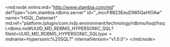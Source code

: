 <?xml version="1.0" encoding="UTF-8"?>
<md:node xmlns:md="http://www.stambia.com/md" defType="com.stambia.rdbms.server" id="_mccF8B23EeuD985QaHlOAw" name="HSQL_Datamart" md:ref="platform:/plugin/com.indy.environment/technology/rdbms/hsql/hsql.rdbms.md#UUID_MD_RDBMS_HYPERSONIC_SQL?fileId=UUID_MD_RDBMS_HYPERSONIC_SQL$type=md$name=Hypersonic%20SQL?" internalVersion="v1.0.0">
  <attribute defType="com.stambia.rdbms.server.module" id="_mccF8R23EeuD985QaHlOAw" value="HSQL"/>
  <attribute defType="com.stambia.rdbms.server.user" id="_mccF8h23EeuD985QaHlOAw" value="sa"/>
  <attribute defType="com.stambia.rdbms.server.driver" id="_mccF8x23EeuD985QaHlOAw" value="org.hsqldb.jdbcDriver"/>
  <attribute defType="com.stambia.rdbms.server.designerAutoCommit" id="_mccF9B23EeuD985QaHlOAw" value="true"/>
  <attribute defType="com.stambia.rdbms.server.url" id="_mccF9R23EeuD985QaHlOAw" value="jdbc:hsqldb:hsql://localhost:62211"/>
  <attribute defType="com.stambia.rdbms.server.password" id="_mccF9h23EeuD985QaHlOAw"/>
  <node defType="com.stambia.rdbms.schema" id="_mccF9x23EeuD985QaHlOAw" name="HOTEL_DATAMART">
    <attribute defType="com.stambia.rdbms.schema.name" id="_mccF-B23EeuD985QaHlOAw" value="HOTEL_DATAMART"/>
    <attribute defType="com.stambia.rdbms.schema.rejectMask" id="_mccF-R23EeuD985QaHlOAw" value="R_[targetName]"/>
    <attribute defType="com.stambia.rdbms.schema.loadMask" id="_mccF-h23EeuD985QaHlOAw" value="L[number]_[targetName]"/>
    <attribute defType="com.stambia.rdbms.schema.integrationMask" id="_mccF-x23EeuD985QaHlOAw" value="I_[targetName]"/>
    <attribute defType="com.stambia.rdbms.schema.work" id="_mccF_B23EeuD985QaHlOAw" ref="#_mccvAx23EeuD985QaHlOAw?fileId=_mccF8B23EeuD985QaHlOAw$type=md$name=WORK_DM?"/>
    <attribute defType="com.stambia.rdbms.schema.control" id="_mccF_R23EeuD985QaHlOAw" ref="#_mccvCB23EeuD985QaHlOAw?fileId=_mccF8B23EeuD985QaHlOAw$type=md$name=REJECT_DM?"/>
    <node defType="com.stambia.rdbms.datastore" id="_mccF_h23EeuD985QaHlOAw" name="DIM_TIME">
      <attribute defType="com.stambia.rdbms.datastore.name" id="_mccF_x23EeuD985QaHlOAw" value="DIM_TIME"/>
      <attribute defType="com.stambia.rdbms.datastore.type" id="_mcctAB23EeuD985QaHlOAw" value="TABLE"/>
      <node defType="com.stambia.rdbms.column" id="_mcctAR23EeuD985QaHlOAw" name="TIME_KEY_DAY" position="1">
        <attribute defType="com.stambia.rdbms.column.name" id="_mcctAh23EeuD985QaHlOAw" value="TIME_KEY_DAY"/>
        <attribute defType="com.stambia.rdbms.column.nullable" id="_mcctAx23EeuD985QaHlOAw" value="0"/>
        <attribute defType="com.stambia.rdbms.column.autoGenerated" id="_mcctBB23EeuD985QaHlOAw" value="false"/>
        <attribute defType="com.stambia.rdbms.column.autoIncrement" id="_mcctBR23EeuD985QaHlOAw" value="false"/>
        <attribute defType="com.stambia.rdbms.column.type" id="_mcctBh23EeuD985QaHlOAw" value="VARCHAR"/>
        <attribute defType="com.stambia.rdbms.column.size" id="_mcctBx23EeuD985QaHlOAw" value="10"/>
      </node>
      <node defType="com.stambia.rdbms.column" id="_mcctCB23EeuD985QaHlOAw" name="TIME_DATE" position="2">
        <attribute defType="com.stambia.rdbms.column.name" id="_mcctCR23EeuD985QaHlOAw" value="TIME_DATE"/>
        <attribute defType="com.stambia.rdbms.column.nullable" id="_mcctCh23EeuD985QaHlOAw" value="1"/>
        <attribute defType="com.stambia.rdbms.column.autoGenerated" id="_mcctCx23EeuD985QaHlOAw" value="false"/>
        <attribute defType="com.stambia.rdbms.column.autoIncrement" id="_mcctDB23EeuD985QaHlOAw" value="false"/>
        <attribute defType="com.stambia.rdbms.column.type" id="_mcctDR23EeuD985QaHlOAw" value="TIMESTAMP"/>
        <attribute defType="com.stambia.rdbms.column.size" id="_mcctDh23EeuD985QaHlOAw" value="26"/>
      </node>
      <node defType="com.stambia.rdbms.column" id="_mcctDx23EeuD985QaHlOAw" name="TIME_MONTH_DAY" position="3">
        <attribute defType="com.stambia.rdbms.column.name" id="_mcctEB23EeuD985QaHlOAw" value="TIME_MONTH_DAY"/>
        <attribute defType="com.stambia.rdbms.column.nullable" id="_mcctER23EeuD985QaHlOAw" value="1"/>
        <attribute defType="com.stambia.rdbms.column.digits" id="_mcctEh23EeuD985QaHlOAw" value="0"/>
        <attribute defType="com.stambia.rdbms.column.autoGenerated" id="_mcctEx23EeuD985QaHlOAw" value="false"/>
        <attribute defType="com.stambia.rdbms.column.autoIncrement" id="_mcctFB23EeuD985QaHlOAw" value="false"/>
        <attribute defType="com.stambia.rdbms.column.type" id="_mcctFR23EeuD985QaHlOAw" value="NUMERIC"/>
        <attribute defType="com.stambia.rdbms.column.size" id="_mcctFh23EeuD985QaHlOAw" value="2"/>
      </node>
      <node defType="com.stambia.rdbms.column" id="_mcctFx23EeuD985QaHlOAw" name="TIME_WEEK_DAY" position="4">
        <attribute defType="com.stambia.rdbms.column.name" id="_mcctGB23EeuD985QaHlOAw" value="TIME_WEEK_DAY"/>
        <attribute defType="com.stambia.rdbms.column.nullable" id="_mcctGR23EeuD985QaHlOAw" value="1"/>
        <attribute defType="com.stambia.rdbms.column.digits" id="_mcctGh23EeuD985QaHlOAw" value="0"/>
        <attribute defType="com.stambia.rdbms.column.autoGenerated" id="_mcctGx23EeuD985QaHlOAw" value="false"/>
        <attribute defType="com.stambia.rdbms.column.autoIncrement" id="_mcctHB23EeuD985QaHlOAw" value="false"/>
        <attribute defType="com.stambia.rdbms.column.type" id="_mcctHR23EeuD985QaHlOAw" value="NUMERIC"/>
        <attribute defType="com.stambia.rdbms.column.size" id="_mcctHh23EeuD985QaHlOAw" value="1"/>
      </node>
      <node defType="com.stambia.rdbms.column" id="_mcctHx23EeuD985QaHlOAw" name="TIME_DAY_NAME" position="5">
        <attribute defType="com.stambia.rdbms.column.name" id="_mcctIB23EeuD985QaHlOAw" value="TIME_DAY_NAME"/>
        <attribute defType="com.stambia.rdbms.column.nullable" id="_mcctIR23EeuD985QaHlOAw" value="1"/>
        <attribute defType="com.stambia.rdbms.column.autoGenerated" id="_mcctIh23EeuD985QaHlOAw" value="false"/>
        <attribute defType="com.stambia.rdbms.column.autoIncrement" id="_mcctIx23EeuD985QaHlOAw" value="false"/>
        <attribute defType="com.stambia.rdbms.column.type" id="_mcctJB23EeuD985QaHlOAw" value="VARCHAR"/>
        <attribute defType="com.stambia.rdbms.column.size" id="_mcctJR23EeuD985QaHlOAw" value="15"/>
      </node>
      <node defType="com.stambia.rdbms.column" id="_mcctJh23EeuD985QaHlOAw" name="TIME_MONTH" position="6">
        <attribute defType="com.stambia.rdbms.column.name" id="_mcctJx23EeuD985QaHlOAw" value="TIME_MONTH"/>
        <attribute defType="com.stambia.rdbms.column.nullable" id="_mcctKB23EeuD985QaHlOAw" value="1"/>
        <attribute defType="com.stambia.rdbms.column.digits" id="_mcctKR23EeuD985QaHlOAw" value="0"/>
        <attribute defType="com.stambia.rdbms.column.autoGenerated" id="_mcctKh23EeuD985QaHlOAw" value="false"/>
        <attribute defType="com.stambia.rdbms.column.autoIncrement" id="_mcctKx23EeuD985QaHlOAw" value="false"/>
        <attribute defType="com.stambia.rdbms.column.type" id="_mcctLB23EeuD985QaHlOAw" value="NUMERIC"/>
        <attribute defType="com.stambia.rdbms.column.size" id="_mcctLR23EeuD985QaHlOAw" value="2"/>
      </node>
      <node defType="com.stambia.rdbms.column" id="_mcctLh23EeuD985QaHlOAw" name="TIME_MONTH_NAME" position="7">
        <attribute defType="com.stambia.rdbms.column.name" id="_mcctLx23EeuD985QaHlOAw" value="TIME_MONTH_NAME"/>
        <attribute defType="com.stambia.rdbms.column.nullable" id="_mcctMB23EeuD985QaHlOAw" value="1"/>
        <attribute defType="com.stambia.rdbms.column.autoGenerated" id="_mcctMR23EeuD985QaHlOAw" value="false"/>
        <attribute defType="com.stambia.rdbms.column.autoIncrement" id="_mcctMh23EeuD985QaHlOAw" value="false"/>
        <attribute defType="com.stambia.rdbms.column.type" id="_mcctMx23EeuD985QaHlOAw" value="VARCHAR"/>
        <attribute defType="com.stambia.rdbms.column.size" id="_mcctNB23EeuD985QaHlOAw" value="15"/>
      </node>
      <node defType="com.stambia.rdbms.column" id="_mcctNR23EeuD985QaHlOAw" name="TIME_QUARTER" position="8">
        <attribute defType="com.stambia.rdbms.column.name" id="_mcctNh23EeuD985QaHlOAw" value="TIME_QUARTER"/>
        <attribute defType="com.stambia.rdbms.column.nullable" id="_mcctNx23EeuD985QaHlOAw" value="1"/>
        <attribute defType="com.stambia.rdbms.column.digits" id="_mcctOB23EeuD985QaHlOAw" value="0"/>
        <attribute defType="com.stambia.rdbms.column.autoGenerated" id="_mcctOR23EeuD985QaHlOAw" value="false"/>
        <attribute defType="com.stambia.rdbms.column.autoIncrement" id="_mcctOh23EeuD985QaHlOAw" value="false"/>
        <attribute defType="com.stambia.rdbms.column.type" id="_mcctOx23EeuD985QaHlOAw" value="NUMERIC"/>
        <attribute defType="com.stambia.rdbms.column.size" id="_mcctPB23EeuD985QaHlOAw" value="1"/>
      </node>
      <node defType="com.stambia.rdbms.column" id="_mcctPR23EeuD985QaHlOAw" name="TIME_YEAR" position="9">
        <attribute defType="com.stambia.rdbms.column.name" id="_mcctPh23EeuD985QaHlOAw" value="TIME_YEAR"/>
        <attribute defType="com.stambia.rdbms.column.nullable" id="_mcctPx23EeuD985QaHlOAw" value="1"/>
        <attribute defType="com.stambia.rdbms.column.digits" id="_mcctQB23EeuD985QaHlOAw" value="0"/>
        <attribute defType="com.stambia.rdbms.column.autoGenerated" id="_mcctQR23EeuD985QaHlOAw" value="false"/>
        <attribute defType="com.stambia.rdbms.column.autoIncrement" id="_mcctQh23EeuD985QaHlOAw" value="false"/>
        <attribute defType="com.stambia.rdbms.column.type" id="_mcctQx23EeuD985QaHlOAw" value="NUMERIC"/>
        <attribute defType="com.stambia.rdbms.column.size" id="_mcctRB23EeuD985QaHlOAw" value="4"/>
      </node>
      <node defType="com.stambia.rdbms.pk" id="_mcctRR23EeuD985QaHlOAw" name="PK_DIM_TIME">
        <node defType="com.stambia.rdbms.colref" id="_mcctRh23EeuD985QaHlOAw" position="1">
          <attribute defType="com.stambia.rdbms.colref.ref" id="_mcctRx23EeuD985QaHlOAw" ref="#_mcctAR23EeuD985QaHlOAw?fileId=_mccF8B23EeuD985QaHlOAw$type=md$name=TIME_KEY_DAY?"/>
        </node>
      </node>
    </node>
    <node defType="com.stambia.rdbms.datastore" id="_mcctSB23EeuD985QaHlOAw" name="DIM_PAYMENT_TYPE">
      <attribute defType="com.stambia.rdbms.datastore.name" id="_mcctSR23EeuD985QaHlOAw" value="DIM_PAYMENT_TYPE"/>
      <attribute defType="com.stambia.rdbms.datastore.type" id="_mcctSh23EeuD985QaHlOAw" value="TABLE"/>
      <node defType="com.stambia.rdbms.column" id="_mcctSx23EeuD985QaHlOAw" name="PMT_CODE" position="1">
        <attribute defType="com.stambia.rdbms.column.name" id="_mcctTB23EeuD985QaHlOAw" value="PMT_CODE"/>
        <attribute defType="com.stambia.rdbms.column.nullable" id="_mcctTR23EeuD985QaHlOAw" value="0"/>
        <attribute defType="com.stambia.rdbms.column.autoGenerated" id="_mcctTh23EeuD985QaHlOAw" value="false"/>
        <attribute defType="com.stambia.rdbms.column.autoIncrement" id="_mcctTx23EeuD985QaHlOAw" value="false"/>
        <attribute defType="com.stambia.rdbms.column.type" id="_mcctUB23EeuD985QaHlOAw" value="VARCHAR"/>
        <attribute defType="com.stambia.rdbms.column.size" id="_mcctUR23EeuD985QaHlOAw" value="4"/>
      </node>
      <node defType="com.stambia.rdbms.column" id="_mcctUh23EeuD985QaHlOAw" name="PMT_NAME" position="2">
        <attribute defType="com.stambia.rdbms.column.name" id="_mcctUx23EeuD985QaHlOAw" value="PMT_NAME"/>
        <attribute defType="com.stambia.rdbms.column.nullable" id="_mcctVB23EeuD985QaHlOAw" value="1"/>
        <attribute defType="com.stambia.rdbms.column.autoGenerated" id="_mcctVR23EeuD985QaHlOAw" value="false"/>
        <attribute defType="com.stambia.rdbms.column.autoIncrement" id="_mcctVh23EeuD985QaHlOAw" value="false"/>
        <attribute defType="com.stambia.rdbms.column.type" id="_mcctVx23EeuD985QaHlOAw" value="VARCHAR"/>
        <attribute defType="com.stambia.rdbms.column.size" id="_mcctWB23EeuD985QaHlOAw" value="35"/>
      </node>
      <node defType="com.stambia.rdbms.column" id="_mcctWR23EeuD985QaHlOAw" name="PMT_DESCRIPTION" position="3">
        <attribute defType="com.stambia.rdbms.column.name" id="_mcctWh23EeuD985QaHlOAw" value="PMT_DESCRIPTION"/>
        <attribute defType="com.stambia.rdbms.column.nullable" id="_mcctWx23EeuD985QaHlOAw" value="1"/>
        <attribute defType="com.stambia.rdbms.column.autoGenerated" id="_mcctXB23EeuD985QaHlOAw" value="false"/>
        <attribute defType="com.stambia.rdbms.column.autoIncrement" id="_mcctXR23EeuD985QaHlOAw" value="false"/>
        <attribute defType="com.stambia.rdbms.column.type" id="_mcctXh23EeuD985QaHlOAw" value="VARCHAR"/>
        <attribute defType="com.stambia.rdbms.column.size" id="_mcctXx23EeuD985QaHlOAw" value="35"/>
      </node>
      <node defType="com.stambia.rdbms.pk" id="_mcctYB23EeuD985QaHlOAw" name="PK_DIM_PAYMENT_TYPE">
        <node defType="com.stambia.rdbms.colref" id="_mcctYR23EeuD985QaHlOAw" position="1">
          <attribute defType="com.stambia.rdbms.colref.ref" id="_mcctYh23EeuD985QaHlOAw" ref="#_mcctSx23EeuD985QaHlOAw?fileId=_mccF8B23EeuD985QaHlOAw$type=md$name=PMT_CODE?"/>
        </node>
      </node>
    </node>
    <node defType="com.stambia.rdbms.datastore" id="_mcctYx23EeuD985QaHlOAw" name="FACT_BILLING">
      <attribute defType="com.stambia.rdbms.datastore.name" id="_mcctZB23EeuD985QaHlOAw" value="FACT_BILLING"/>
      <attribute defType="com.stambia.rdbms.datastore.type" id="_mcctZR23EeuD985QaHlOAw" value="TABLE"/>
      <node defType="com.stambia.rdbms.column" id="_mcctZh23EeuD985QaHlOAw" name="BIL_KEY_ID" position="1">
        <attribute defType="com.stambia.rdbms.column.name" id="_mcctZx23EeuD985QaHlOAw" value="BIL_KEY_ID"/>
        <attribute defType="com.stambia.rdbms.column.nullable" id="_mcctaB23EeuD985QaHlOAw" value="0"/>
        <attribute defType="com.stambia.rdbms.column.digits" id="_mcctaR23EeuD985QaHlOAw" value="0"/>
        <attribute defType="com.stambia.rdbms.column.autoGenerated" id="_mcctah23EeuD985QaHlOAw" value="false"/>
        <attribute defType="com.stambia.rdbms.column.autoIncrement" id="_mcctax23EeuD985QaHlOAw" value="true"/>
        <attribute defType="com.stambia.rdbms.column.type" id="_mcctbB23EeuD985QaHlOAw" value="INTEGER"/>
        <attribute defType="com.stambia.rdbms.column.size" id="_mcctbR23EeuD985QaHlOAw" value="32"/>
      </node>
      <node defType="com.stambia.rdbms.column" id="_mcctbh23EeuD985QaHlOAw" name="BIL_ID" position="2">
        <attribute defType="com.stambia.rdbms.column.name" id="_mcctbx23EeuD985QaHlOAw" value="BIL_ID"/>
        <attribute defType="com.stambia.rdbms.column.nullable" id="_mcctcB23EeuD985QaHlOAw" value="1"/>
        <attribute defType="com.stambia.rdbms.column.digits" id="_mcctcR23EeuD985QaHlOAw" value="0"/>
        <attribute defType="com.stambia.rdbms.column.autoGenerated" id="_mcctch23EeuD985QaHlOAw" value="false"/>
        <attribute defType="com.stambia.rdbms.column.autoIncrement" id="_mcctcx23EeuD985QaHlOAw" value="false"/>
        <attribute defType="com.stambia.rdbms.column.type" id="_mcctdB23EeuD985QaHlOAw" value="INTEGER"/>
        <attribute defType="com.stambia.rdbms.column.size" id="_mcctdR23EeuD985QaHlOAw" value="32"/>
      </node>
      <node defType="com.stambia.rdbms.column" id="_mcctdh23EeuD985QaHlOAw" name="CUS_ID" position="3">
        <attribute defType="com.stambia.rdbms.column.name" id="_mcctdx23EeuD985QaHlOAw" value="CUS_ID"/>
        <attribute defType="com.stambia.rdbms.column.nullable" id="_mccteB23EeuD985QaHlOAw" value="1"/>
        <attribute defType="com.stambia.rdbms.column.digits" id="_mccteR23EeuD985QaHlOAw" value="0"/>
        <attribute defType="com.stambia.rdbms.column.autoGenerated" id="_mccteh23EeuD985QaHlOAw" value="false"/>
        <attribute defType="com.stambia.rdbms.column.autoIncrement" id="_mcctex23EeuD985QaHlOAw" value="false"/>
        <attribute defType="com.stambia.rdbms.column.type" id="_mcctfB23EeuD985QaHlOAw" value="INTEGER"/>
        <attribute defType="com.stambia.rdbms.column.size" id="_mcctfR23EeuD985QaHlOAw" value="32"/>
      </node>
      <node defType="com.stambia.rdbms.column" id="_mcctfh23EeuD985QaHlOAw" name="TIME_KEY_DAY" position="4">
        <attribute defType="com.stambia.rdbms.column.name" id="_mcctfx23EeuD985QaHlOAw" value="TIME_KEY_DAY"/>
        <attribute defType="com.stambia.rdbms.column.nullable" id="_mcctgB23EeuD985QaHlOAw" value="1"/>
        <attribute defType="com.stambia.rdbms.column.autoGenerated" id="_mcctgR23EeuD985QaHlOAw" value="false"/>
        <attribute defType="com.stambia.rdbms.column.autoIncrement" id="_mcctgh23EeuD985QaHlOAw" value="false"/>
        <attribute defType="com.stambia.rdbms.column.type" id="_mcctgx23EeuD985QaHlOAw" value="VARCHAR"/>
        <attribute defType="com.stambia.rdbms.column.size" id="_mccthB23EeuD985QaHlOAw" value="10"/>
      </node>
      <node defType="com.stambia.rdbms.column" id="_mccthR23EeuD985QaHlOAw" name="DIS_RANGE" position="5">
        <attribute defType="com.stambia.rdbms.column.name" id="_mccthh23EeuD985QaHlOAw" value="DIS_RANGE"/>
        <attribute defType="com.stambia.rdbms.column.nullable" id="_mccthx23EeuD985QaHlOAw" value="1"/>
        <attribute defType="com.stambia.rdbms.column.autoGenerated" id="_mcctiB23EeuD985QaHlOAw" value="false"/>
        <attribute defType="com.stambia.rdbms.column.autoIncrement" id="_mcctiR23EeuD985QaHlOAw" value="false"/>
        <attribute defType="com.stambia.rdbms.column.type" id="_mcctih23EeuD985QaHlOAw" value="VARCHAR"/>
        <attribute defType="com.stambia.rdbms.column.size" id="_mcctix23EeuD985QaHlOAw" value="35"/>
      </node>
      <node defType="com.stambia.rdbms.column" id="_mcctjB23EeuD985QaHlOAw" name="PMT_CODE" position="6">
        <attribute defType="com.stambia.rdbms.column.name" id="_mcctjR23EeuD985QaHlOAw" value="PMT_CODE"/>
        <attribute defType="com.stambia.rdbms.column.nullable" id="_mcctjh23EeuD985QaHlOAw" value="1"/>
        <attribute defType="com.stambia.rdbms.column.autoGenerated" id="_mcctjx23EeuD985QaHlOAw" value="false"/>
        <attribute defType="com.stambia.rdbms.column.autoIncrement" id="_mcctkB23EeuD985QaHlOAw" value="false"/>
        <attribute defType="com.stambia.rdbms.column.type" id="_mcctkR23EeuD985QaHlOAw" value="VARCHAR"/>
        <attribute defType="com.stambia.rdbms.column.size" id="_mcctkh23EeuD985QaHlOAw" value="4"/>
      </node>
      <node defType="com.stambia.rdbms.column" id="_mcctkx23EeuD985QaHlOAw" name="BIL_AMOUNT" position="7">
        <attribute defType="com.stambia.rdbms.column.name" id="_mcctlB23EeuD985QaHlOAw" value="BIL_AMOUNT"/>
        <attribute defType="com.stambia.rdbms.column.nullable" id="_mcctlR23EeuD985QaHlOAw" value="1"/>
        <attribute defType="com.stambia.rdbms.column.digits" id="_mcctlh23EeuD985QaHlOAw" value="2"/>
        <attribute defType="com.stambia.rdbms.column.autoGenerated" id="_mcctlx23EeuD985QaHlOAw" value="false"/>
        <attribute defType="com.stambia.rdbms.column.autoIncrement" id="_mcctmB23EeuD985QaHlOAw" value="false"/>
        <attribute defType="com.stambia.rdbms.column.type" id="_mcctmR23EeuD985QaHlOAw" value="NUMERIC"/>
        <attribute defType="com.stambia.rdbms.column.size" id="_mcctmh23EeuD985QaHlOAw" value="10"/>
      </node>
      <node defType="com.stambia.rdbms.column" id="_mcctmx23EeuD985QaHlOAw" name="BIL_QTY" position="8">
        <attribute defType="com.stambia.rdbms.column.name" id="_mcctnB23EeuD985QaHlOAw" value="BIL_QTY"/>
        <attribute defType="com.stambia.rdbms.column.nullable" id="_mcctnR23EeuD985QaHlOAw" value="1"/>
        <attribute defType="com.stambia.rdbms.column.digits" id="_mcctnh23EeuD985QaHlOAw" value="2"/>
        <attribute defType="com.stambia.rdbms.column.autoGenerated" id="_mcctnx23EeuD985QaHlOAw" value="false"/>
        <attribute defType="com.stambia.rdbms.column.autoIncrement" id="_mcctoB23EeuD985QaHlOAw" value="false"/>
        <attribute defType="com.stambia.rdbms.column.type" id="_mcctoR23EeuD985QaHlOAw" value="NUMERIC"/>
        <attribute defType="com.stambia.rdbms.column.size" id="_mcctoh23EeuD985QaHlOAw" value="10"/>
      </node>
      <node defType="com.stambia.rdbms.column" id="_mcctox23EeuD985QaHlOAw" name="UPDATE_DATE" position="9">
        <attribute defType="com.stambia.rdbms.column.name" id="_mcctpB23EeuD985QaHlOAw" value="UPDATE_DATE"/>
        <attribute defType="com.stambia.rdbms.column.nullable" id="_mcctpR23EeuD985QaHlOAw" value="1"/>
        <attribute defType="com.stambia.rdbms.column.autoGenerated" id="_mcctph23EeuD985QaHlOAw" value="false"/>
        <attribute defType="com.stambia.rdbms.column.autoIncrement" id="_mcctpx23EeuD985QaHlOAw" value="false"/>
        <attribute defType="com.stambia.rdbms.column.type" id="_mcctqB23EeuD985QaHlOAw" value="TIMESTAMP"/>
        <attribute defType="com.stambia.rdbms.column.size" id="_mcctqR23EeuD985QaHlOAw" value="26"/>
      </node>
      <node defType="com.stambia.rdbms.pk" id="_mcctqh23EeuD985QaHlOAw" name="PK_FACT_BILLING">
        <node defType="com.stambia.rdbms.colref" id="_mcctqx23EeuD985QaHlOAw" position="1">
          <attribute defType="com.stambia.rdbms.colref.ref" id="_mcctrB23EeuD985QaHlOAw" ref="#_mcctZh23EeuD985QaHlOAw?fileId=_mccF8B23EeuD985QaHlOAw$type=md$name=BIL_KEY_ID?"/>
        </node>
      </node>
      <node defType="com.stambia.rdbms.fk" id="_mcctrR23EeuD985QaHlOAw" name="FK_FACT_BILLING_DIS">
        <node defType="com.stambia.rdbms.relation" id="_mcctrh23EeuD985QaHlOAw" position="1">
          <attribute defType="com.stambia.rdbms.relation.fk" id="_mcctrx23EeuD985QaHlOAw" ref="#_mccthR23EeuD985QaHlOAw?fileId=_mccF8B23EeuD985QaHlOAw$type=md$name=DIS_RANGE?"/>
          <attribute defType="com.stambia.rdbms.relation.pk" id="_mcctsB23EeuD985QaHlOAw" ref="#_mcctxh23EeuD985QaHlOAw?fileId=_mccF8B23EeuD985QaHlOAw$type=md$name=DIS_RANGE?"/>
        </node>
      </node>
      <node defType="com.stambia.rdbms.fk" id="_mcctsR23EeuD985QaHlOAw" name="FK_FACT_BILLING_CUS">
        <node defType="com.stambia.rdbms.relation" id="_mcctsh23EeuD985QaHlOAw" position="1">
          <attribute defType="com.stambia.rdbms.relation.fk" id="_mcctsx23EeuD985QaHlOAw" ref="#_mcctdh23EeuD985QaHlOAw?fileId=_mccF8B23EeuD985QaHlOAw$type=md$name=CUS_ID?"/>
          <attribute defType="com.stambia.rdbms.relation.pk" id="_mccttB23EeuD985QaHlOAw" ref="#_mccuvB23EeuD985QaHlOAw?fileId=_mccF8B23EeuD985QaHlOAw$type=md$name=CUS_ID?"/>
        </node>
      </node>
      <node defType="com.stambia.rdbms.fk" id="_mccttR23EeuD985QaHlOAw" name="FK_FACT_BILLING_PMT">
        <node defType="com.stambia.rdbms.relation" id="_mcctth23EeuD985QaHlOAw" position="1">
          <attribute defType="com.stambia.rdbms.relation.fk" id="_mccttx23EeuD985QaHlOAw" ref="#_mcctjB23EeuD985QaHlOAw?fileId=_mccF8B23EeuD985QaHlOAw$type=md$name=PMT_CODE?"/>
          <attribute defType="com.stambia.rdbms.relation.pk" id="_mcctuB23EeuD985QaHlOAw" ref="#_mcctSx23EeuD985QaHlOAw?fileId=_mccF8B23EeuD985QaHlOAw$type=md$name=PMT_CODE?"/>
        </node>
      </node>
      <node defType="com.stambia.rdbms.fk" id="_mcctuR23EeuD985QaHlOAw" name="FK_FACT_BILLING_TIME">
        <node defType="com.stambia.rdbms.relation" id="_mcctuh23EeuD985QaHlOAw" position="1">
          <attribute defType="com.stambia.rdbms.relation.fk" id="_mcctux23EeuD985QaHlOAw" ref="#_mcctfh23EeuD985QaHlOAw?fileId=_mccF8B23EeuD985QaHlOAw$type=md$name=TIME_KEY_DAY?"/>
          <attribute defType="com.stambia.rdbms.relation.pk" id="_mcctvB23EeuD985QaHlOAw" ref="#_mcctAR23EeuD985QaHlOAw?fileId=_mccF8B23EeuD985QaHlOAw$type=md$name=TIME_KEY_DAY?"/>
        </node>
      </node>
      <node defType="com.stambia.rdbms.check" id="_mcctvR23EeuD985QaHlOAw" name="CK_BIL_AMOUNT_001">
        <attribute defType="com.stambia.rdbms.check.remarks" id="_mcctvh23EeuD985QaHlOAw" value="The bill amount is too small (&lt;10)"/>
        <attribute defType="com.stambia.rdbms.check.sql" id="_mcctvx23EeuD985QaHlOAw" value="FACT_BILLING.BIL_AMOUNT > 10"/>
        <attribute defType="com.stambia.rdbms.check.userMessage" id="_mcctwB23EeuD985QaHlOAw" value="Amount too small"/>
        <attribute defType="com.stambia.rdbms.check.rejectCode" id="_mcctwR23EeuD985QaHlOAw" value="BIL_001"/>
        <attribute defType="com.stambia.rdbms.check.severity" id="_mcctwh23EeuD985QaHlOAw" value="200"/>
      </node>
    </node>
    <node defType="com.stambia.rdbms.datastore" id="_mcctwx23EeuD985QaHlOAw" name="DIM_DISCOUNT">
      <attribute defType="com.stambia.rdbms.datastore.name" id="_mcctxB23EeuD985QaHlOAw" value="DIM_DISCOUNT"/>
      <attribute defType="com.stambia.rdbms.datastore.type" id="_mcctxR23EeuD985QaHlOAw" value="TABLE"/>
      <node defType="com.stambia.rdbms.column" id="_mcctxh23EeuD985QaHlOAw" name="DIS_RANGE" position="1">
        <attribute defType="com.stambia.rdbms.column.name" id="_mcctxx23EeuD985QaHlOAw" value="DIS_RANGE"/>
        <attribute defType="com.stambia.rdbms.column.nullable" id="_mcctyB23EeuD985QaHlOAw" value="0"/>
        <attribute defType="com.stambia.rdbms.column.autoGenerated" id="_mcctyR23EeuD985QaHlOAw" value="false"/>
        <attribute defType="com.stambia.rdbms.column.autoIncrement" id="_mcctyh23EeuD985QaHlOAw" value="false"/>
        <attribute defType="com.stambia.rdbms.column.type" id="_mcctyx23EeuD985QaHlOAw" value="VARCHAR"/>
        <attribute defType="com.stambia.rdbms.column.size" id="_mcctzB23EeuD985QaHlOAw" value="35"/>
      </node>
      <node defType="com.stambia.rdbms.column" id="_mcctzR23EeuD985QaHlOAw" name="DIS_MIN" position="2">
        <attribute defType="com.stambia.rdbms.column.name" id="_mcctzh23EeuD985QaHlOAw" value="DIS_MIN"/>
        <attribute defType="com.stambia.rdbms.column.nullable" id="_mcctzx23EeuD985QaHlOAw" value="1"/>
        <attribute defType="com.stambia.rdbms.column.digits" id="_mcct0B23EeuD985QaHlOAw" value="0"/>
        <attribute defType="com.stambia.rdbms.column.autoGenerated" id="_mcct0R23EeuD985QaHlOAw" value="false"/>
        <attribute defType="com.stambia.rdbms.column.autoIncrement" id="_mcct0h23EeuD985QaHlOAw" value="false"/>
        <attribute defType="com.stambia.rdbms.column.type" id="_mcct0x23EeuD985QaHlOAw" value="NUMERIC"/>
        <attribute defType="com.stambia.rdbms.column.size" id="_mcct1B23EeuD985QaHlOAw" value="3"/>
      </node>
      <node defType="com.stambia.rdbms.column" id="_mcct1R23EeuD985QaHlOAw" name="DIS_MAX" position="3">
        <attribute defType="com.stambia.rdbms.column.name" id="_mcct1h23EeuD985QaHlOAw" value="DIS_MAX"/>
        <attribute defType="com.stambia.rdbms.column.nullable" id="_mcct1x23EeuD985QaHlOAw" value="1"/>
        <attribute defType="com.stambia.rdbms.column.digits" id="_mcct2B23EeuD985QaHlOAw" value="0"/>
        <attribute defType="com.stambia.rdbms.column.autoGenerated" id="_mcct2R23EeuD985QaHlOAw" value="false"/>
        <attribute defType="com.stambia.rdbms.column.autoIncrement" id="_mcct2h23EeuD985QaHlOAw" value="false"/>
        <attribute defType="com.stambia.rdbms.column.type" id="_mcct2x23EeuD985QaHlOAw" value="NUMERIC"/>
        <attribute defType="com.stambia.rdbms.column.size" id="_mcct3B23EeuD985QaHlOAw" value="3"/>
      </node>
      <node defType="com.stambia.rdbms.pk" id="_mcct3R23EeuD985QaHlOAw" name="PK_DIM_DISCOUNT">
        <node defType="com.stambia.rdbms.colref" id="_mcct3h23EeuD985QaHlOAw" position="1">
          <attribute defType="com.stambia.rdbms.colref.ref" id="_mcct3x23EeuD985QaHlOAw" ref="#_mcctxh23EeuD985QaHlOAw?fileId=_mccF8B23EeuD985QaHlOAw$type=md$name=DIS_RANGE?"/>
        </node>
      </node>
    </node>
    <node defType="com.stambia.rdbms.datastore" id="_mcct4B23EeuD985QaHlOAw" name="FACT_BOOKING">
      <attribute defType="com.stambia.rdbms.datastore.name" id="_mcct4R23EeuD985QaHlOAw" value="FACT_BOOKING"/>
      <attribute defType="com.stambia.rdbms.datastore.type" id="_mcct4h23EeuD985QaHlOAw" value="TABLE"/>
      <node defType="com.stambia.rdbms.column" id="_mcct4x23EeuD985QaHlOAw" name="BOK_KEY_ID" position="1">
        <attribute defType="com.stambia.rdbms.column.name" id="_mcct5B23EeuD985QaHlOAw" value="BOK_KEY_ID"/>
        <attribute defType="com.stambia.rdbms.column.nullable" id="_mcct5R23EeuD985QaHlOAw" value="0"/>
        <attribute defType="com.stambia.rdbms.column.digits" id="_mcct5h23EeuD985QaHlOAw" value="0"/>
        <attribute defType="com.stambia.rdbms.column.autoGenerated" id="_mcct5x23EeuD985QaHlOAw" value="false"/>
        <attribute defType="com.stambia.rdbms.column.autoIncrement" id="_mcct6B23EeuD985QaHlOAw" value="true"/>
        <attribute defType="com.stambia.rdbms.column.type" id="_mcct6R23EeuD985QaHlOAw" value="INTEGER"/>
        <attribute defType="com.stambia.rdbms.column.size" id="_mcct6h23EeuD985QaHlOAw" value="32"/>
      </node>
      <node defType="com.stambia.rdbms.column" id="_mcct6x23EeuD985QaHlOAw" name="CUS_ID" position="2">
        <attribute defType="com.stambia.rdbms.column.name" id="_mcct7B23EeuD985QaHlOAw" value="CUS_ID"/>
        <attribute defType="com.stambia.rdbms.column.nullable" id="_mcct7R23EeuD985QaHlOAw" value="1"/>
        <attribute defType="com.stambia.rdbms.column.digits" id="_mcct7h23EeuD985QaHlOAw" value="0"/>
        <attribute defType="com.stambia.rdbms.column.autoGenerated" id="_mcct7x23EeuD985QaHlOAw" value="false"/>
        <attribute defType="com.stambia.rdbms.column.autoIncrement" id="_mcct8B23EeuD985QaHlOAw" value="false"/>
        <attribute defType="com.stambia.rdbms.column.type" id="_mcct8R23EeuD985QaHlOAw" value="INTEGER"/>
        <attribute defType="com.stambia.rdbms.column.size" id="_mcct8h23EeuD985QaHlOAw" value="32"/>
      </node>
      <node defType="com.stambia.rdbms.column" id="_mcct8x23EeuD985QaHlOAw" name="TIME_KEY_DAY" position="3">
        <attribute defType="com.stambia.rdbms.column.name" id="_mcct9B23EeuD985QaHlOAw" value="TIME_KEY_DAY"/>
        <attribute defType="com.stambia.rdbms.column.nullable" id="_mcct9R23EeuD985QaHlOAw" value="1"/>
        <attribute defType="com.stambia.rdbms.column.autoGenerated" id="_mcct9h23EeuD985QaHlOAw" value="false"/>
        <attribute defType="com.stambia.rdbms.column.autoIncrement" id="_mcct9x23EeuD985QaHlOAw" value="false"/>
        <attribute defType="com.stambia.rdbms.column.type" id="_mcct-B23EeuD985QaHlOAw" value="VARCHAR"/>
        <attribute defType="com.stambia.rdbms.column.size" id="_mcct-R23EeuD985QaHlOAw" value="10"/>
      </node>
      <node defType="com.stambia.rdbms.column" id="_mcct-h23EeuD985QaHlOAw" name="BDR_ID" position="4">
        <attribute defType="com.stambia.rdbms.column.name" id="_mcct-x23EeuD985QaHlOAw" value="BDR_ID"/>
        <attribute defType="com.stambia.rdbms.column.nullable" id="_mcct_B23EeuD985QaHlOAw" value="1"/>
        <attribute defType="com.stambia.rdbms.column.digits" id="_mcct_R23EeuD985QaHlOAw" value="0"/>
        <attribute defType="com.stambia.rdbms.column.autoGenerated" id="_mcct_h23EeuD985QaHlOAw" value="false"/>
        <attribute defType="com.stambia.rdbms.column.autoIncrement" id="_mcct_x23EeuD985QaHlOAw" value="false"/>
        <attribute defType="com.stambia.rdbms.column.type" id="_mccuAB23EeuD985QaHlOAw" value="NUMERIC"/>
        <attribute defType="com.stambia.rdbms.column.size" id="_mccuAR23EeuD985QaHlOAw" value="10"/>
      </node>
      <node defType="com.stambia.rdbms.column" id="_mccuAh23EeuD985QaHlOAw" name="BOK_PEOPLE" position="5">
        <attribute defType="com.stambia.rdbms.column.name" id="_mccuAx23EeuD985QaHlOAw" value="BOK_PEOPLE"/>
        <attribute defType="com.stambia.rdbms.column.nullable" id="_mccuBB23EeuD985QaHlOAw" value="1"/>
        <attribute defType="com.stambia.rdbms.column.digits" id="_mccuBR23EeuD985QaHlOAw" value="0"/>
        <attribute defType="com.stambia.rdbms.column.autoGenerated" id="_mccuBh23EeuD985QaHlOAw" value="false"/>
        <attribute defType="com.stambia.rdbms.column.autoIncrement" id="_mccuBx23EeuD985QaHlOAw" value="false"/>
        <attribute defType="com.stambia.rdbms.column.type" id="_mccuCB23EeuD985QaHlOAw" value="NUMERIC"/>
        <attribute defType="com.stambia.rdbms.column.size" id="_mccuCR23EeuD985QaHlOAw" value="10"/>
      </node>
      <node defType="com.stambia.rdbms.column" id="_mccuCh23EeuD985QaHlOAw" name="BOK_BOOKED" position="6">
        <attribute defType="com.stambia.rdbms.column.name" id="_mccuCx23EeuD985QaHlOAw" value="BOK_BOOKED"/>
        <attribute defType="com.stambia.rdbms.column.nullable" id="_mccuDB23EeuD985QaHlOAw" value="1"/>
        <attribute defType="com.stambia.rdbms.column.digits" id="_mccuDR23EeuD985QaHlOAw" value="0"/>
        <attribute defType="com.stambia.rdbms.column.autoGenerated" id="_mccuDh23EeuD985QaHlOAw" value="false"/>
        <attribute defType="com.stambia.rdbms.column.autoIncrement" id="_mccuDx23EeuD985QaHlOAw" value="false"/>
        <attribute defType="com.stambia.rdbms.column.type" id="_mccuEB23EeuD985QaHlOAw" value="NUMERIC"/>
        <attribute defType="com.stambia.rdbms.column.size" id="_mccuER23EeuD985QaHlOAw" value="1"/>
      </node>
      <node defType="com.stambia.rdbms.column" id="_mccuEh23EeuD985QaHlOAw" name="UPDATE_DATE" position="7">
        <attribute defType="com.stambia.rdbms.column.name" id="_mccuEx23EeuD985QaHlOAw" value="UPDATE_DATE"/>
        <attribute defType="com.stambia.rdbms.column.nullable" id="_mccuFB23EeuD985QaHlOAw" value="1"/>
        <attribute defType="com.stambia.rdbms.column.autoGenerated" id="_mccuFR23EeuD985QaHlOAw" value="false"/>
        <attribute defType="com.stambia.rdbms.column.autoIncrement" id="_mccuFh23EeuD985QaHlOAw" value="false"/>
        <attribute defType="com.stambia.rdbms.column.type" id="_mccuFx23EeuD985QaHlOAw" value="TIMESTAMP"/>
        <attribute defType="com.stambia.rdbms.column.size" id="_mccuGB23EeuD985QaHlOAw" value="26"/>
      </node>
      <node defType="com.stambia.rdbms.pk" id="_mccuGR23EeuD985QaHlOAw" name="PK_FACT_BOOKING">
        <node defType="com.stambia.rdbms.colref" id="_mccuGh23EeuD985QaHlOAw" position="1">
          <attribute defType="com.stambia.rdbms.colref.ref" id="_mccuGx23EeuD985QaHlOAw" ref="#_mcct4x23EeuD985QaHlOAw?fileId=_mccF8B23EeuD985QaHlOAw$type=md$name=BOK_KEY_ID?"/>
        </node>
      </node>
      <node defType="com.stambia.rdbms.fk" id="_mccuHB23EeuD985QaHlOAw" name="FK_FACT_BOOKING_BDR">
        <node defType="com.stambia.rdbms.relation" id="_mccuHR23EeuD985QaHlOAw" position="1">
          <attribute defType="com.stambia.rdbms.relation.fk" id="_mccuHh23EeuD985QaHlOAw" ref="#_mcct-h23EeuD985QaHlOAw?fileId=_mccF8B23EeuD985QaHlOAw$type=md$name=BDR_ID?"/>
          <attribute defType="com.stambia.rdbms.relation.pk" id="_mccuHx23EeuD985QaHlOAw" ref="#_mccuVR23EeuD985QaHlOAw?fileId=_mccF8B23EeuD985QaHlOAw$type=md$name=BDR_ID?"/>
        </node>
      </node>
      <node defType="com.stambia.rdbms.fk" id="_mccuIB23EeuD985QaHlOAw" name="FK_FACT_BOOKING_CUS">
        <node defType="com.stambia.rdbms.relation" id="_mccuIR23EeuD985QaHlOAw" position="1">
          <attribute defType="com.stambia.rdbms.relation.fk" id="_mccuIh23EeuD985QaHlOAw" ref="#_mcct6x23EeuD985QaHlOAw?fileId=_mccF8B23EeuD985QaHlOAw$type=md$name=CUS_ID?"/>
          <attribute defType="com.stambia.rdbms.relation.pk" id="_mccuIx23EeuD985QaHlOAw" ref="#_mccuvB23EeuD985QaHlOAw?fileId=_mccF8B23EeuD985QaHlOAw$type=md$name=CUS_ID?"/>
        </node>
      </node>
      <node defType="com.stambia.rdbms.fk" id="_mccuJB23EeuD985QaHlOAw" name="FK_FACT_BOOKING_TIME">
        <node defType="com.stambia.rdbms.relation" id="_mccuJR23EeuD985QaHlOAw" position="1">
          <attribute defType="com.stambia.rdbms.relation.fk" id="_mccuJh23EeuD985QaHlOAw" ref="#_mcct8x23EeuD985QaHlOAw?fileId=_mccF8B23EeuD985QaHlOAw$type=md$name=TIME_KEY_DAY?"/>
          <attribute defType="com.stambia.rdbms.relation.pk" id="_mccuJx23EeuD985QaHlOAw" ref="#_mcctAR23EeuD985QaHlOAw?fileId=_mccF8B23EeuD985QaHlOAw$type=md$name=TIME_KEY_DAY?"/>
        </node>
      </node>
    </node>
    <node defType="com.stambia.rdbms.datastore" id="_mccuKB23EeuD985QaHlOAw" name="DIM_GEOGRAPHY">
      <attribute defType="com.stambia.rdbms.datastore.name" id="_mccuKR23EeuD985QaHlOAw" value="DIM_GEOGRAPHY"/>
      <attribute defType="com.stambia.rdbms.datastore.type" id="_mccuKh23EeuD985QaHlOAw" value="TABLE"/>
      <node defType="com.stambia.rdbms.column" id="_mccuKx23EeuD985QaHlOAw" name="GEO_KEY_ID" position="1">
        <attribute defType="com.stambia.rdbms.column.name" id="_mccuLB23EeuD985QaHlOAw" value="GEO_KEY_ID"/>
        <attribute defType="com.stambia.rdbms.column.nullable" id="_mccuLR23EeuD985QaHlOAw" value="0"/>
        <attribute defType="com.stambia.rdbms.column.digits" id="_mccuLh23EeuD985QaHlOAw" value="0"/>
        <attribute defType="com.stambia.rdbms.column.autoGenerated" id="_mccuLx23EeuD985QaHlOAw" value="false"/>
        <attribute defType="com.stambia.rdbms.column.autoIncrement" id="_mccuMB23EeuD985QaHlOAw" value="false"/>
        <attribute defType="com.stambia.rdbms.column.type" id="_mccuMR23EeuD985QaHlOAw" value="NUMERIC"/>
        <attribute defType="com.stambia.rdbms.column.size" id="_mccuMh23EeuD985QaHlOAw" value="10"/>
      </node>
      <node defType="com.stambia.rdbms.column" id="_mccuMx23EeuD985QaHlOAw" name="GEO_ZIP_CODE" position="2">
        <attribute defType="com.stambia.rdbms.column.name" id="_mccuNB23EeuD985QaHlOAw" value="GEO_ZIP_CODE"/>
        <attribute defType="com.stambia.rdbms.column.nullable" id="_mccuNR23EeuD985QaHlOAw" value="1"/>
        <attribute defType="com.stambia.rdbms.column.autoGenerated" id="_mccuNh23EeuD985QaHlOAw" value="false"/>
        <attribute defType="com.stambia.rdbms.column.autoIncrement" id="_mccuNx23EeuD985QaHlOAw" value="false"/>
        <attribute defType="com.stambia.rdbms.column.type" id="_mccuOB23EeuD985QaHlOAw" value="VARCHAR"/>
        <attribute defType="com.stambia.rdbms.column.size" id="_mccuOR23EeuD985QaHlOAw" value="6"/>
      </node>
      <node defType="com.stambia.rdbms.column" id="_mccuOh23EeuD985QaHlOAw" name="GEO_CITY" position="3">
        <attribute defType="com.stambia.rdbms.column.name" id="_mccuOx23EeuD985QaHlOAw" value="GEO_CITY"/>
        <attribute defType="com.stambia.rdbms.column.nullable" id="_mccuPB23EeuD985QaHlOAw" value="1"/>
        <attribute defType="com.stambia.rdbms.column.autoGenerated" id="_mccuPR23EeuD985QaHlOAw" value="false"/>
        <attribute defType="com.stambia.rdbms.column.autoIncrement" id="_mccuPh23EeuD985QaHlOAw" value="false"/>
        <attribute defType="com.stambia.rdbms.column.type" id="_mccuPx23EeuD985QaHlOAw" value="VARCHAR"/>
        <attribute defType="com.stambia.rdbms.column.size" id="_mccuQB23EeuD985QaHlOAw" value="50"/>
      </node>
      <node defType="com.stambia.rdbms.column" id="_mccuQR23EeuD985QaHlOAw" name="GEO_STATE_CODE" position="4">
        <attribute defType="com.stambia.rdbms.column.name" id="_mccuQh23EeuD985QaHlOAw" value="GEO_STATE_CODE"/>
        <attribute defType="com.stambia.rdbms.column.nullable" id="_mccuQx23EeuD985QaHlOAw" value="1"/>
        <attribute defType="com.stambia.rdbms.column.autoGenerated" id="_mccuRB23EeuD985QaHlOAw" value="false"/>
        <attribute defType="com.stambia.rdbms.column.autoIncrement" id="_mccuRR23EeuD985QaHlOAw" value="false"/>
        <attribute defType="com.stambia.rdbms.column.type" id="_mccuRh23EeuD985QaHlOAw" value="VARCHAR"/>
        <attribute defType="com.stambia.rdbms.column.size" id="_mccuRx23EeuD985QaHlOAw" value="3"/>
      </node>
      <node defType="com.stambia.rdbms.column" id="_mccuSB23EeuD985QaHlOAw" name="GEO_STATE" position="5">
        <attribute defType="com.stambia.rdbms.column.name" id="_mccuSR23EeuD985QaHlOAw" value="GEO_STATE"/>
        <attribute defType="com.stambia.rdbms.column.nullable" id="_mccuSh23EeuD985QaHlOAw" value="1"/>
        <attribute defType="com.stambia.rdbms.column.autoGenerated" id="_mccuSx23EeuD985QaHlOAw" value="false"/>
        <attribute defType="com.stambia.rdbms.column.autoIncrement" id="_mccuTB23EeuD985QaHlOAw" value="false"/>
        <attribute defType="com.stambia.rdbms.column.type" id="_mccuTR23EeuD985QaHlOAw" value="VARCHAR"/>
        <attribute defType="com.stambia.rdbms.column.size" id="_mccuTh23EeuD985QaHlOAw" value="50"/>
      </node>
      <node defType="com.stambia.rdbms.pk" id="_mccuTx23EeuD985QaHlOAw" name="PK_DIM_GEOGRAPHY">
        <node defType="com.stambia.rdbms.colref" id="_mccuUB23EeuD985QaHlOAw" position="1">
          <attribute defType="com.stambia.rdbms.colref.ref" id="_mccuUR23EeuD985QaHlOAw" ref="#_mccuKx23EeuD985QaHlOAw?fileId=_mccF8B23EeuD985QaHlOAw$type=md$name=GEO_KEY_ID?"/>
        </node>
      </node>
    </node>
    <node defType="com.stambia.rdbms.datastore" id="_mccuUh23EeuD985QaHlOAw" name="DIM_BEDROOM">
      <attribute defType="com.stambia.rdbms.datastore.name" id="_mccuUx23EeuD985QaHlOAw" value="DIM_BEDROOM"/>
      <attribute defType="com.stambia.rdbms.datastore.type" id="_mccuVB23EeuD985QaHlOAw" value="TABLE"/>
      <node defType="com.stambia.rdbms.column" id="_mccuVR23EeuD985QaHlOAw" name="BDR_ID" position="1">
        <attribute defType="com.stambia.rdbms.column.name" id="_mccuVh23EeuD985QaHlOAw" value="BDR_ID"/>
        <attribute defType="com.stambia.rdbms.column.nullable" id="_mccuVx23EeuD985QaHlOAw" value="0"/>
        <attribute defType="com.stambia.rdbms.column.digits" id="_mccuWB23EeuD985QaHlOAw" value="0"/>
        <attribute defType="com.stambia.rdbms.column.autoGenerated" id="_mccuWR23EeuD985QaHlOAw" value="false"/>
        <attribute defType="com.stambia.rdbms.column.autoIncrement" id="_mccuWh23EeuD985QaHlOAw" value="false"/>
        <attribute defType="com.stambia.rdbms.column.type" id="_mccuWx23EeuD985QaHlOAw" value="NUMERIC"/>
        <attribute defType="com.stambia.rdbms.column.size" id="_mccuXB23EeuD985QaHlOAw" value="10"/>
      </node>
      <node defType="com.stambia.rdbms.column" id="_mccuXR23EeuD985QaHlOAw" name="BDR_NUMBER" position="2">
        <attribute defType="com.stambia.rdbms.column.name" id="_mccuXh23EeuD985QaHlOAw" value="BDR_NUMBER"/>
        <attribute defType="com.stambia.rdbms.column.nullable" id="_mccuXx23EeuD985QaHlOAw" value="1"/>
        <attribute defType="com.stambia.rdbms.column.digits" id="_mccuYB23EeuD985QaHlOAw" value="0"/>
        <attribute defType="com.stambia.rdbms.column.autoGenerated" id="_mccuYR23EeuD985QaHlOAw" value="false"/>
        <attribute defType="com.stambia.rdbms.column.autoIncrement" id="_mccuYh23EeuD985QaHlOAw" value="false"/>
        <attribute defType="com.stambia.rdbms.column.type" id="_mccuYx23EeuD985QaHlOAw" value="NUMERIC"/>
        <attribute defType="com.stambia.rdbms.column.size" id="_mccuZB23EeuD985QaHlOAw" value="4"/>
      </node>
      <node defType="com.stambia.rdbms.column" id="_mccuZR23EeuD985QaHlOAw" name="BDR_FLOOR" position="3">
        <attribute defType="com.stambia.rdbms.column.name" id="_mccuZh23EeuD985QaHlOAw" value="BDR_FLOOR"/>
        <attribute defType="com.stambia.rdbms.column.nullable" id="_mccuZx23EeuD985QaHlOAw" value="1"/>
        <attribute defType="com.stambia.rdbms.column.digits" id="_mccuaB23EeuD985QaHlOAw" value="0"/>
        <attribute defType="com.stambia.rdbms.column.autoGenerated" id="_mccuaR23EeuD985QaHlOAw" value="false"/>
        <attribute defType="com.stambia.rdbms.column.autoIncrement" id="_mccuah23EeuD985QaHlOAw" value="false"/>
        <attribute defType="com.stambia.rdbms.column.type" id="_mccuax23EeuD985QaHlOAw" value="NUMERIC"/>
        <attribute defType="com.stambia.rdbms.column.size" id="_mccubB23EeuD985QaHlOAw" value="2"/>
      </node>
      <node defType="com.stambia.rdbms.column" id="_mccubR23EeuD985QaHlOAw" name="BDR_BATH" position="4">
        <attribute defType="com.stambia.rdbms.column.name" id="_mccubh23EeuD985QaHlOAw" value="BDR_BATH"/>
        <attribute defType="com.stambia.rdbms.column.nullable" id="_mccubx23EeuD985QaHlOAw" value="1"/>
        <attribute defType="com.stambia.rdbms.column.digits" id="_mccucB23EeuD985QaHlOAw" value="0"/>
        <attribute defType="com.stambia.rdbms.column.autoGenerated" id="_mccucR23EeuD985QaHlOAw" value="false"/>
        <attribute defType="com.stambia.rdbms.column.autoIncrement" id="_mccuch23EeuD985QaHlOAw" value="false"/>
        <attribute defType="com.stambia.rdbms.column.type" id="_mccucx23EeuD985QaHlOAw" value="NUMERIC"/>
        <attribute defType="com.stambia.rdbms.column.size" id="_mccudB23EeuD985QaHlOAw" value="1"/>
      </node>
      <node defType="com.stambia.rdbms.column" id="_mccudR23EeuD985QaHlOAw" name="BDR_SHOWER" position="5">
        <attribute defType="com.stambia.rdbms.column.name" id="_mccudh23EeuD985QaHlOAw" value="BDR_SHOWER"/>
        <attribute defType="com.stambia.rdbms.column.nullable" id="_mccudx23EeuD985QaHlOAw" value="1"/>
        <attribute defType="com.stambia.rdbms.column.digits" id="_mccueB23EeuD985QaHlOAw" value="0"/>
        <attribute defType="com.stambia.rdbms.column.autoGenerated" id="_mccueR23EeuD985QaHlOAw" value="false"/>
        <attribute defType="com.stambia.rdbms.column.autoIncrement" id="_mccueh23EeuD985QaHlOAw" value="false"/>
        <attribute defType="com.stambia.rdbms.column.type" id="_mccuex23EeuD985QaHlOAw" value="NUMERIC"/>
        <attribute defType="com.stambia.rdbms.column.size" id="_mccufB23EeuD985QaHlOAw" value="1"/>
      </node>
      <node defType="com.stambia.rdbms.column" id="_mccufR23EeuD985QaHlOAw" name="BDR_BAR" position="6">
        <attribute defType="com.stambia.rdbms.column.name" id="_mccufh23EeuD985QaHlOAw" value="BDR_BAR"/>
        <attribute defType="com.stambia.rdbms.column.nullable" id="_mccufx23EeuD985QaHlOAw" value="1"/>
        <attribute defType="com.stambia.rdbms.column.digits" id="_mccugB23EeuD985QaHlOAw" value="0"/>
        <attribute defType="com.stambia.rdbms.column.autoGenerated" id="_mccugR23EeuD985QaHlOAw" value="false"/>
        <attribute defType="com.stambia.rdbms.column.autoIncrement" id="_mccugh23EeuD985QaHlOAw" value="false"/>
        <attribute defType="com.stambia.rdbms.column.type" id="_mccugx23EeuD985QaHlOAw" value="NUMERIC"/>
        <attribute defType="com.stambia.rdbms.column.size" id="_mccuhB23EeuD985QaHlOAw" value="1"/>
      </node>
      <node defType="com.stambia.rdbms.column" id="_mccuhR23EeuD985QaHlOAw" name="BDR_BED_COUNT" position="7">
        <attribute defType="com.stambia.rdbms.column.name" id="_mccuhh23EeuD985QaHlOAw" value="BDR_BED_COUNT"/>
        <attribute defType="com.stambia.rdbms.column.nullable" id="_mccuhx23EeuD985QaHlOAw" value="1"/>
        <attribute defType="com.stambia.rdbms.column.digits" id="_mccuiB23EeuD985QaHlOAw" value="0"/>
        <attribute defType="com.stambia.rdbms.column.autoGenerated" id="_mccuiR23EeuD985QaHlOAw" value="false"/>
        <attribute defType="com.stambia.rdbms.column.autoIncrement" id="_mccuih23EeuD985QaHlOAw" value="false"/>
        <attribute defType="com.stambia.rdbms.column.type" id="_mccuix23EeuD985QaHlOAw" value="NUMERIC"/>
        <attribute defType="com.stambia.rdbms.column.size" id="_mccujB23EeuD985QaHlOAw" value="2"/>
      </node>
      <node defType="com.stambia.rdbms.column" id="_mccujR23EeuD985QaHlOAw" name="BDR_PHONE_NUMBER" position="8">
        <attribute defType="com.stambia.rdbms.column.name" id="_mccujh23EeuD985QaHlOAw" value="BDR_PHONE_NUMBER"/>
        <attribute defType="com.stambia.rdbms.column.nullable" id="_mccujx23EeuD985QaHlOAw" value="1"/>
        <attribute defType="com.stambia.rdbms.column.autoGenerated" id="_mccukB23EeuD985QaHlOAw" value="false"/>
        <attribute defType="com.stambia.rdbms.column.autoIncrement" id="_mccukR23EeuD985QaHlOAw" value="false"/>
        <attribute defType="com.stambia.rdbms.column.type" id="_mccukh23EeuD985QaHlOAw" value="VARCHAR"/>
        <attribute defType="com.stambia.rdbms.column.size" id="_mccukx23EeuD985QaHlOAw" value="3"/>
      </node>
      <node defType="com.stambia.rdbms.column" id="_mcculB23EeuD985QaHlOAw" name="BDR_TYPE" position="9">
        <attribute defType="com.stambia.rdbms.column.name" id="_mcculR23EeuD985QaHlOAw" value="BDR_TYPE"/>
        <attribute defType="com.stambia.rdbms.column.nullable" id="_mcculh23EeuD985QaHlOAw" value="1"/>
        <attribute defType="com.stambia.rdbms.column.autoGenerated" id="_mcculx23EeuD985QaHlOAw" value="false"/>
        <attribute defType="com.stambia.rdbms.column.autoIncrement" id="_mccumB23EeuD985QaHlOAw" value="false"/>
        <attribute defType="com.stambia.rdbms.column.type" id="_mccumR23EeuD985QaHlOAw" value="VARCHAR"/>
        <attribute defType="com.stambia.rdbms.column.size" id="_mccumh23EeuD985QaHlOAw" value="30"/>
      </node>
      <node defType="com.stambia.rdbms.column" id="_mccumx23EeuD985QaHlOAw" name="UPDATE_DATE" position="10">
        <attribute defType="com.stambia.rdbms.column.name" id="_mccunB23EeuD985QaHlOAw" value="UPDATE_DATE"/>
        <attribute defType="com.stambia.rdbms.column.nullable" id="_mccunR23EeuD985QaHlOAw" value="1"/>
        <attribute defType="com.stambia.rdbms.column.autoGenerated" id="_mccunh23EeuD985QaHlOAw" value="false"/>
        <attribute defType="com.stambia.rdbms.column.autoIncrement" id="_mccunx23EeuD985QaHlOAw" value="false"/>
        <attribute defType="com.stambia.rdbms.column.type" id="_mccuoB23EeuD985QaHlOAw" value="TIMESTAMP"/>
        <attribute defType="com.stambia.rdbms.column.size" id="_mccuoR23EeuD985QaHlOAw" value="26"/>
      </node>
      <node defType="com.stambia.rdbms.pk" id="_mccuoh23EeuD985QaHlOAw" name="PK_DIM_BEDROOM">
        <node defType="com.stambia.rdbms.colref" id="_mccuox23EeuD985QaHlOAw" position="1">
          <attribute defType="com.stambia.rdbms.colref.ref" id="_mccupB23EeuD985QaHlOAw" ref="#_mccuVR23EeuD985QaHlOAw?fileId=_mccF8B23EeuD985QaHlOAw$type=md$name=BDR_ID?"/>
        </node>
      </node>
    </node>
    <node defType="com.stambia.rdbms.datastore" id="_mccupR23EeuD985QaHlOAw" name="DIM_BIL_TYPE">
      <attribute defType="com.stambia.rdbms.datastore.name" id="_mccuph23EeuD985QaHlOAw" value="DIM_BIL_TYPE"/>
      <attribute defType="com.stambia.rdbms.datastore.type" id="_mccupx23EeuD985QaHlOAw" value="TABLE"/>
      <node defType="com.stambia.rdbms.column" id="_mccuqB23EeuD985QaHlOAw" name="BIL_TYPE_CODE" position="1">
        <attribute defType="com.stambia.rdbms.column.name" id="_mccuqR23EeuD985QaHlOAw" value="BIL_TYPE_CODE"/>
        <attribute defType="com.stambia.rdbms.column.nullable" id="_mccuqh23EeuD985QaHlOAw" value="0"/>
        <attribute defType="com.stambia.rdbms.column.autoGenerated" id="_mccuqx23EeuD985QaHlOAw" value="false"/>
        <attribute defType="com.stambia.rdbms.column.autoIncrement" id="_mccurB23EeuD985QaHlOAw" value="false"/>
        <attribute defType="com.stambia.rdbms.column.type" id="_mccurR23EeuD985QaHlOAw" value="VARCHAR"/>
        <attribute defType="com.stambia.rdbms.column.size" id="_mccurh23EeuD985QaHlOAw" value="4"/>
      </node>
      <node defType="com.stambia.rdbms.column" id="_mccurx23EeuD985QaHlOAw" name="BIL_TYPE_NAME" position="2">
        <attribute defType="com.stambia.rdbms.column.name" id="_mccusB23EeuD985QaHlOAw" value="BIL_TYPE_NAME"/>
        <attribute defType="com.stambia.rdbms.column.nullable" id="_mccusR23EeuD985QaHlOAw" value="1"/>
        <attribute defType="com.stambia.rdbms.column.autoGenerated" id="_mccush23EeuD985QaHlOAw" value="false"/>
        <attribute defType="com.stambia.rdbms.column.autoIncrement" id="_mccusx23EeuD985QaHlOAw" value="false"/>
        <attribute defType="com.stambia.rdbms.column.type" id="_mccutB23EeuD985QaHlOAw" value="VARCHAR"/>
        <attribute defType="com.stambia.rdbms.column.size" id="_mccutR23EeuD985QaHlOAw" value="35"/>
      </node>
      <node defType="com.stambia.rdbms.pk" id="_mccuth23EeuD985QaHlOAw" name="PK_DIM_BIL_TYPE">
        <node defType="com.stambia.rdbms.colref" id="_mccutx23EeuD985QaHlOAw" position="1">
          <attribute defType="com.stambia.rdbms.colref.ref" id="_mccuuB23EeuD985QaHlOAw" ref="#_mccuqB23EeuD985QaHlOAw?fileId=_mccF8B23EeuD985QaHlOAw$type=md$name=BIL_TYPE_CODE?"/>
        </node>
      </node>
    </node>
    <node defType="com.stambia.rdbms.datastore" id="_mccuuR23EeuD985QaHlOAw" name="DIM_CUSTOMER">
      <attribute defType="com.stambia.rdbms.datastore.name" id="_mccuuh23EeuD985QaHlOAw" value="DIM_CUSTOMER"/>
      <attribute defType="com.stambia.rdbms.datastore.type" id="_mccuux23EeuD985QaHlOAw" value="TABLE"/>
      <node defType="com.stambia.rdbms.column" id="_mccuvB23EeuD985QaHlOAw" name="CUS_ID" position="1">
        <attribute defType="com.stambia.rdbms.column.name" id="_mccuvR23EeuD985QaHlOAw" value="CUS_ID"/>
        <attribute defType="com.stambia.rdbms.column.nullable" id="_mccuvh23EeuD985QaHlOAw" value="0"/>
        <attribute defType="com.stambia.rdbms.column.digits" id="_mccuvx23EeuD985QaHlOAw" value="0"/>
        <attribute defType="com.stambia.rdbms.column.autoGenerated" id="_mccuwB23EeuD985QaHlOAw" value="false"/>
        <attribute defType="com.stambia.rdbms.column.autoIncrement" id="_mccuwR23EeuD985QaHlOAw" value="false"/>
        <attribute defType="com.stambia.rdbms.column.type" id="_mccuwh23EeuD985QaHlOAw" value="INTEGER"/>
        <attribute defType="com.stambia.rdbms.column.size" id="_mccuwx23EeuD985QaHlOAw" value="32"/>
      </node>
      <node defType="com.stambia.rdbms.column" id="_mccuxB23EeuD985QaHlOAw" name="CUS_TITLE" position="2">
        <attribute defType="com.stambia.rdbms.column.name" id="_mccuxR23EeuD985QaHlOAw" value="CUS_TITLE"/>
        <attribute defType="com.stambia.rdbms.column.nullable" id="_mccuxh23EeuD985QaHlOAw" value="1"/>
        <attribute defType="com.stambia.rdbms.column.autoGenerated" id="_mccuxx23EeuD985QaHlOAw" value="false"/>
        <attribute defType="com.stambia.rdbms.column.autoIncrement" id="_mccuyB23EeuD985QaHlOAw" value="false"/>
        <attribute defType="com.stambia.rdbms.column.type" id="_mccuyR23EeuD985QaHlOAw" value="VARCHAR"/>
        <attribute defType="com.stambia.rdbms.column.size" id="_mccuyh23EeuD985QaHlOAw" value="32"/>
      </node>
      <node defType="com.stambia.rdbms.column" id="_mccuyx23EeuD985QaHlOAw" name="CUS_NAME" position="3">
        <attribute defType="com.stambia.rdbms.column.name" id="_mccuzB23EeuD985QaHlOAw" value="CUS_NAME"/>
        <attribute defType="com.stambia.rdbms.column.nullable" id="_mccuzR23EeuD985QaHlOAw" value="0"/>
        <attribute defType="com.stambia.rdbms.column.autoGenerated" id="_mccuzh23EeuD985QaHlOAw" value="false"/>
        <attribute defType="com.stambia.rdbms.column.autoIncrement" id="_mccuzx23EeuD985QaHlOAw" value="false"/>
        <attribute defType="com.stambia.rdbms.column.type" id="_mccu0B23EeuD985QaHlOAw" value="VARCHAR"/>
        <attribute defType="com.stambia.rdbms.column.size" id="_mccu0R23EeuD985QaHlOAw" value="100"/>
      </node>
      <node defType="com.stambia.rdbms.column" id="_mccu0h23EeuD985QaHlOAw" name="CUS_COMPANY" position="4">
        <attribute defType="com.stambia.rdbms.column.name" id="_mccu0x23EeuD985QaHlOAw" value="CUS_COMPANY"/>
        <attribute defType="com.stambia.rdbms.column.nullable" id="_mccu1B23EeuD985QaHlOAw" value="1"/>
        <attribute defType="com.stambia.rdbms.column.autoGenerated" id="_mccu1R23EeuD985QaHlOAw" value="false"/>
        <attribute defType="com.stambia.rdbms.column.autoIncrement" id="_mccu1h23EeuD985QaHlOAw" value="false"/>
        <attribute defType="com.stambia.rdbms.column.type" id="_mccu1x23EeuD985QaHlOAw" value="VARCHAR"/>
        <attribute defType="com.stambia.rdbms.column.size" id="_mccu2B23EeuD985QaHlOAw" value="100"/>
      </node>
      <node defType="com.stambia.rdbms.column" id="_mccu2R23EeuD985QaHlOAw" name="GEO_KEY_ID" position="5">
        <attribute defType="com.stambia.rdbms.column.name" id="_mccu2h23EeuD985QaHlOAw" value="GEO_KEY_ID"/>
        <attribute defType="com.stambia.rdbms.column.nullable" id="_mccu2x23EeuD985QaHlOAw" value="1"/>
        <attribute defType="com.stambia.rdbms.column.digits" id="_mccu3B23EeuD985QaHlOAw" value="0"/>
        <attribute defType="com.stambia.rdbms.column.autoGenerated" id="_mccu3R23EeuD985QaHlOAw" value="false"/>
        <attribute defType="com.stambia.rdbms.column.autoIncrement" id="_mccu3h23EeuD985QaHlOAw" value="false"/>
        <attribute defType="com.stambia.rdbms.column.type" id="_mccu3x23EeuD985QaHlOAw" value="NUMERIC"/>
        <attribute defType="com.stambia.rdbms.column.size" id="_mccu4B23EeuD985QaHlOAw" value="10"/>
      </node>
      <node defType="com.stambia.rdbms.column" id="_mccu4R23EeuD985QaHlOAw" name="CUS_VIP" position="6">
        <attribute defType="com.stambia.rdbms.column.name" id="_mccu4h23EeuD985QaHlOAw" value="CUS_VIP"/>
        <attribute defType="com.stambia.rdbms.column.nullable" id="_mccu4x23EeuD985QaHlOAw" value="1"/>
        <attribute defType="com.stambia.rdbms.column.digits" id="_mccu5B23EeuD985QaHlOAw" value="0"/>
        <attribute defType="com.stambia.rdbms.column.autoGenerated" id="_mccu5R23EeuD985QaHlOAw" value="false"/>
        <attribute defType="com.stambia.rdbms.column.autoIncrement" id="_mccu5h23EeuD985QaHlOAw" value="false"/>
        <attribute defType="com.stambia.rdbms.column.type" id="_mccu5x23EeuD985QaHlOAw" value="NUMERIC"/>
        <attribute defType="com.stambia.rdbms.column.size" id="_mccu6B23EeuD985QaHlOAw" value="1"/>
      </node>
      <node defType="com.stambia.rdbms.column" id="_mccu6R23EeuD985QaHlOAw" name="UPDATE_DATE" position="7">
        <attribute defType="com.stambia.rdbms.column.name" id="_mccu6h23EeuD985QaHlOAw" value="UPDATE_DATE"/>
        <attribute defType="com.stambia.rdbms.column.nullable" id="_mccu6x23EeuD985QaHlOAw" value="1"/>
        <attribute defType="com.stambia.rdbms.column.autoGenerated" id="_mccu7B23EeuD985QaHlOAw" value="false"/>
        <attribute defType="com.stambia.rdbms.column.autoIncrement" id="_mccu7R23EeuD985QaHlOAw" value="false"/>
        <attribute defType="com.stambia.rdbms.column.type" id="_mccu7h23EeuD985QaHlOAw" value="TIMESTAMP"/>
        <attribute defType="com.stambia.rdbms.column.size" id="_mccu7x23EeuD985QaHlOAw" value="26"/>
      </node>
      <node defType="com.stambia.rdbms.pk" id="_mccu8B23EeuD985QaHlOAw" name="PK_DIM_CUSTOMER">
        <node defType="com.stambia.rdbms.colref" id="_mccu8R23EeuD985QaHlOAw" position="1">
          <attribute defType="com.stambia.rdbms.colref.ref" id="_mccu8h23EeuD985QaHlOAw" ref="#_mccuvB23EeuD985QaHlOAw?fileId=_mccF8B23EeuD985QaHlOAw$type=md$name=CUS_ID?"/>
        </node>
      </node>
      <node defType="com.stambia.rdbms.fk" id="_mccu8x23EeuD985QaHlOAw" name="FK_DIM_CUSTOMER_GEO">
        <node defType="com.stambia.rdbms.relation" id="_mccu9B23EeuD985QaHlOAw" position="1">
          <attribute defType="com.stambia.rdbms.relation.fk" id="_mccu9R23EeuD985QaHlOAw" ref="#_mccu2R23EeuD985QaHlOAw?fileId=_mccF8B23EeuD985QaHlOAw$type=md$name=GEO_KEY_ID?"/>
          <attribute defType="com.stambia.rdbms.relation.pk" id="_mccu9h23EeuD985QaHlOAw" ref="#_mccuKx23EeuD985QaHlOAw?fileId=_mccF8B23EeuD985QaHlOAw$type=md$name=GEO_KEY_ID?"/>
        </node>
      </node>
      <node defType="com.stambia.rdbms.check" id="_mccu9x23EeuD985QaHlOAw" name="CK_CUS_GEO_KEY_ID_001">
        <attribute defType="com.stambia.rdbms.check.remarks" id="_mccu-B23EeuD985QaHlOAw" value="Keep track of each record loaded into DIM_CUSTOMER without any address"/>
        <attribute defType="com.stambia.rdbms.check.sql" id="_mccu-R23EeuD985QaHlOAw" value="DIM_CUSTOMER.GEO_KEY_ID &lt;> 0"/>
        <attribute defType="com.stambia.rdbms.check.userMessage" id="_mccu-h23EeuD985QaHlOAw" value="No address"/>
        <attribute defType="com.stambia.rdbms.check.rejectCode" id="_mccu-x23EeuD985QaHlOAw" value="CUS_001"/>
        <attribute defType="com.stambia.rdbms.check.severity" id="_mccu_B23EeuD985QaHlOAw" value="200"/>
      </node>
      <node defType="com.stambia.rdbms.check" id="_mccu_R23EeuD985QaHlOAw" name="CK_CUS_GEO_KEY_ID_002">
        <attribute defType="com.stambia.rdbms.check.remarks" id="_mccu_h23EeuD985QaHlOAw" value="Keep track of each record loaded into DIM_CUSTOMER with an address containing an unknown Zip Code "/>
        <attribute defType="com.stambia.rdbms.check.sql" id="_mccu_x23EeuD985QaHlOAw" value="DIM_CUSTOMER.GEO_KEY_ID &lt;> 1"/>
        <attribute defType="com.stambia.rdbms.check.userMessage" id="_mccvAB23EeuD985QaHlOAw" value="unknown zipcode"/>
        <attribute defType="com.stambia.rdbms.check.rejectCode" id="_mccvAR23EeuD985QaHlOAw" value="CUS_002"/>
        <attribute defType="com.stambia.rdbms.check.severity" id="_mccvAh23EeuD985QaHlOAw" value="200"/>
      </node>
    </node>
  </node>
  <node defType="com.stambia.rdbms.schema" id="_mccvAx23EeuD985QaHlOAw" name="WORK_DM">
    <attribute defType="com.stambia.rdbms.schema.name" id="_mccvBB23EeuD985QaHlOAw" value="WORK_DM"/>
    <attribute defType="com.stambia.rdbms.schema.rejectMask" id="_mccvBR23EeuD985QaHlOAw" value="R_[targetName]"/>
    <attribute defType="com.stambia.rdbms.schema.loadMask" id="_mccvBh23EeuD985QaHlOAw" value="L[number]_[targetName]"/>
    <attribute defType="com.stambia.rdbms.schema.integrationMask" id="_mccvBx23EeuD985QaHlOAw" value="I_[targetName]"/>
  </node>
  <node defType="com.stambia.rdbms.schema" id="_mccvCB23EeuD985QaHlOAw" name="REJECT_DM">
    <attribute defType="com.stambia.rdbms.schema.name" id="_mccvCR23EeuD985QaHlOAw" value="REJECT_DM"/>
    <attribute defType="com.stambia.rdbms.schema.rejectMask" id="_mccvCh23EeuD985QaHlOAw" value="R_[targetName]"/>
    <attribute defType="com.stambia.rdbms.schema.loadMask" id="_mccvCx23EeuD985QaHlOAw" value="L[number]_[targetName]"/>
    <attribute defType="com.stambia.rdbms.schema.integrationMask" id="_mccvDB23EeuD985QaHlOAw" value="I_[targetName]"/>
  </node>
  <node defType="com.stambia.rdbms.schema" id="_mccvDR23EeuD985QaHlOAw" name="SCD">
    <attribute defType="com.stambia.rdbms.schema.name" id="_mccvDh23EeuD985QaHlOAw" value="SCD"/>
    <attribute defType="com.stambia.rdbms.schema.rejectMask" id="_mccvDx23EeuD985QaHlOAw" value="R_[targetName]"/>
    <attribute defType="com.stambia.rdbms.schema.loadMask" id="_mccvEB23EeuD985QaHlOAw" value="L[number]_[targetName]"/>
    <attribute defType="com.stambia.rdbms.schema.integrationMask" id="_mccvER23EeuD985QaHlOAw" value="I_[targetName]"/>
    <node defType="com.stambia.rdbms.datastore" id="_mccvEh23EeuD985QaHlOAw" name="HST_CUSTOMER">
      <attribute defType="com.stambia.rdbms.datastore.name" id="_mccvEx23EeuD985QaHlOAw" value="HST_CUSTOMER"/>
      <attribute defType="com.stambia.rdbms.datastore.type" id="_mccvFB23EeuD985QaHlOAw" value="TABLE"/>
      <node defType="com.stambia.rdbms.column" id="_mccvFR23EeuD985QaHlOAw" name="CUS_ID" position="1">
        <attribute defType="com.stambia.rdbms.column.name" id="_mccvFh23EeuD985QaHlOAw" value="CUS_ID"/>
        <attribute defType="com.stambia.rdbms.column.nullable" id="_mccvFx23EeuD985QaHlOAw" value="0"/>
        <attribute defType="com.stambia.rdbms.column.digits" id="_mccvGB23EeuD985QaHlOAw" value="0"/>
        <attribute defType="com.stambia.rdbms.column.autoGenerated" id="_mccvGR23EeuD985QaHlOAw" value="false"/>
        <attribute defType="com.stambia.rdbms.column.autoIncrement" id="_mccvGh23EeuD985QaHlOAw" value="false"/>
        <attribute defType="com.stambia.rdbms.column.type" id="_mccvGx23EeuD985QaHlOAw" value="INTEGER"/>
        <attribute defType="com.stambia.rdbms.column.size" id="_mccvHB23EeuD985QaHlOAw" value="32"/>
        <attribute defType="com.stambia.rdbms.column.scd" id="_mccvHR23EeuD985QaHlOAw" value="naturalKey"/>
      </node>
      <node defType="com.stambia.rdbms.column" id="_mccvHh23EeuD985QaHlOAw" name="CUS_NAME" position="2">
        <attribute defType="com.stambia.rdbms.column.name" id="_mccvHx23EeuD985QaHlOAw" value="CUS_NAME"/>
        <attribute defType="com.stambia.rdbms.column.nullable" id="_mccvIB23EeuD985QaHlOAw" value="1"/>
        <attribute defType="com.stambia.rdbms.column.autoGenerated" id="_mccvIR23EeuD985QaHlOAw" value="false"/>
        <attribute defType="com.stambia.rdbms.column.autoIncrement" id="_mccvIh23EeuD985QaHlOAw" value="false"/>
        <attribute defType="com.stambia.rdbms.column.type" id="_mccvIx23EeuD985QaHlOAw" value="VARCHAR"/>
        <attribute defType="com.stambia.rdbms.column.size" id="_mccvJB23EeuD985QaHlOAw" value="100"/>
        <attribute defType="com.stambia.rdbms.column.scd" id="_mccvJR23EeuD985QaHlOAw" value="historizeIfModified"/>
      </node>
      <node defType="com.stambia.rdbms.column" id="_mccvJh23EeuD985QaHlOAw" name="CUS_ADDRESS" position="3">
        <attribute defType="com.stambia.rdbms.column.name" id="_mccvJx23EeuD985QaHlOAw" value="CUS_ADDRESS"/>
        <attribute defType="com.stambia.rdbms.column.nullable" id="_mccvKB23EeuD985QaHlOAw" value="1"/>
        <attribute defType="com.stambia.rdbms.column.autoGenerated" id="_mccvKR23EeuD985QaHlOAw" value="false"/>
        <attribute defType="com.stambia.rdbms.column.autoIncrement" id="_mccvKh23EeuD985QaHlOAw" value="false"/>
        <attribute defType="com.stambia.rdbms.column.type" id="_mccvKx23EeuD985QaHlOAw" value="VARCHAR"/>
        <attribute defType="com.stambia.rdbms.column.size" id="_mccvLB23EeuD985QaHlOAw" value="100"/>
        <attribute defType="com.stambia.rdbms.column.scd" id="_mccvLR23EeuD985QaHlOAw" value="historizeIfModified"/>
      </node>
      <node defType="com.stambia.rdbms.column" id="_mccvLh23EeuD985QaHlOAw" name="CUS_COMMENT" position="4">
        <attribute defType="com.stambia.rdbms.column.name" id="_mccvLx23EeuD985QaHlOAw" value="CUS_COMMENT"/>
        <attribute defType="com.stambia.rdbms.column.nullable" id="_mccvMB23EeuD985QaHlOAw" value="1"/>
        <attribute defType="com.stambia.rdbms.column.autoGenerated" id="_mccvMR23EeuD985QaHlOAw" value="false"/>
        <attribute defType="com.stambia.rdbms.column.autoIncrement" id="_mccvMh23EeuD985QaHlOAw" value="false"/>
        <attribute defType="com.stambia.rdbms.column.type" id="_mccvMx23EeuD985QaHlOAw" value="VARCHAR"/>
        <attribute defType="com.stambia.rdbms.column.size" id="_mccvNB23EeuD985QaHlOAw" value="1000"/>
        <attribute defType="com.stambia.rdbms.column.scd" id="_mccvNR23EeuD985QaHlOAw" value="updateIfModified"/>
      </node>
      <node defType="com.stambia.rdbms.column" id="_mccvNh23EeuD985QaHlOAw" name="VALID_FROM" position="5">
        <attribute defType="com.stambia.rdbms.column.name" id="_mccvNx23EeuD985QaHlOAw" value="VALID_FROM"/>
        <attribute defType="com.stambia.rdbms.column.nullable" id="_mccvOB23EeuD985QaHlOAw" value="1"/>
        <attribute defType="com.stambia.rdbms.column.autoGenerated" id="_mccvOR23EeuD985QaHlOAw" value="false"/>
        <attribute defType="com.stambia.rdbms.column.autoIncrement" id="_mccvOh23EeuD985QaHlOAw" value="false"/>
        <attribute defType="com.stambia.rdbms.column.type" id="_mccvOx23EeuD985QaHlOAw" value="TIMESTAMP"/>
        <attribute defType="com.stambia.rdbms.column.size" id="_mccvPB23EeuD985QaHlOAw" value="26"/>
        <attribute defType="com.stambia.rdbms.column.scd" id="_mccvPR23EeuD985QaHlOAw" value="startDate"/>
      </node>
      <node defType="com.stambia.rdbms.column" id="_mccvPh23EeuD985QaHlOAw" name="VALID_TO" position="6">
        <attribute defType="com.stambia.rdbms.column.name" id="_mccvPx23EeuD985QaHlOAw" value="VALID_TO"/>
        <attribute defType="com.stambia.rdbms.column.nullable" id="_mccvQB23EeuD985QaHlOAw" value="1"/>
        <attribute defType="com.stambia.rdbms.column.autoGenerated" id="_mccvQR23EeuD985QaHlOAw" value="false"/>
        <attribute defType="com.stambia.rdbms.column.autoIncrement" id="_mccvQh23EeuD985QaHlOAw" value="false"/>
        <attribute defType="com.stambia.rdbms.column.type" id="_mccvQx23EeuD985QaHlOAw" value="TIMESTAMP"/>
        <attribute defType="com.stambia.rdbms.column.size" id="_mccvRB23EeuD985QaHlOAw" value="26"/>
        <attribute defType="com.stambia.rdbms.column.scd" id="_mccvRR23EeuD985QaHlOAw" value="endDate"/>
      </node>
      <node defType="com.stambia.rdbms.column" id="_mccvRh23EeuD985QaHlOAw" name="IS_VALID_VERSION" position="7">
        <attribute defType="com.stambia.rdbms.column.name" id="_mccvRx23EeuD985QaHlOAw" value="IS_VALID_VERSION"/>
        <attribute defType="com.stambia.rdbms.column.nullable" id="_mccvSB23EeuD985QaHlOAw" value="1"/>
        <attribute defType="com.stambia.rdbms.column.digits" id="_mccvSR23EeuD985QaHlOAw" value="0"/>
        <attribute defType="com.stambia.rdbms.column.autoGenerated" id="_mccvSh23EeuD985QaHlOAw" value="false"/>
        <attribute defType="com.stambia.rdbms.column.autoIncrement" id="_mccvSx23EeuD985QaHlOAw" value="false"/>
        <attribute defType="com.stambia.rdbms.column.type" id="_mccvTB23EeuD985QaHlOAw" value="INTEGER"/>
        <attribute defType="com.stambia.rdbms.column.size" id="_mccvTR23EeuD985QaHlOAw" value="32"/>
        <attribute defType="com.stambia.rdbms.column.scd" id="_mccvTh23EeuD985QaHlOAw" value="recordVersion"/>
      </node>
    </node>
    <node defType="com.stambia.rdbms.datastore" id="_mccvTx23EeuD985QaHlOAw" name="SRC_CUSTOMER">
      <attribute defType="com.stambia.rdbms.datastore.name" id="_mccvUB23EeuD985QaHlOAw" value="SRC_CUSTOMER"/>
      <attribute defType="com.stambia.rdbms.datastore.type" id="_mccvUR23EeuD985QaHlOAw" value="TABLE"/>
      <node defType="com.stambia.rdbms.column" id="_mccvUh23EeuD985QaHlOAw" name="CUS_ID" position="1">
        <attribute defType="com.stambia.rdbms.column.name" id="_mccvUx23EeuD985QaHlOAw" value="CUS_ID"/>
        <attribute defType="com.stambia.rdbms.column.nullable" id="_mccvVB23EeuD985QaHlOAw" value="0"/>
        <attribute defType="com.stambia.rdbms.column.digits" id="_mccvVR23EeuD985QaHlOAw" value="0"/>
        <attribute defType="com.stambia.rdbms.column.autoGenerated" id="_mccvVh23EeuD985QaHlOAw" value="false"/>
        <attribute defType="com.stambia.rdbms.column.autoIncrement" id="_mccvVx23EeuD985QaHlOAw" value="false"/>
        <attribute defType="com.stambia.rdbms.column.type" id="_mccvWB23EeuD985QaHlOAw" value="INTEGER"/>
        <attribute defType="com.stambia.rdbms.column.size" id="_mccvWR23EeuD985QaHlOAw" value="32"/>
      </node>
      <node defType="com.stambia.rdbms.column" id="_mccvWh23EeuD985QaHlOAw" name="CUS_NAME" position="2">
        <attribute defType="com.stambia.rdbms.column.name" id="_mccvWx23EeuD985QaHlOAw" value="CUS_NAME"/>
        <attribute defType="com.stambia.rdbms.column.nullable" id="_mccvXB23EeuD985QaHlOAw" value="1"/>
        <attribute defType="com.stambia.rdbms.column.autoGenerated" id="_mccvXR23EeuD985QaHlOAw" value="false"/>
        <attribute defType="com.stambia.rdbms.column.autoIncrement" id="_mccvXh23EeuD985QaHlOAw" value="false"/>
        <attribute defType="com.stambia.rdbms.column.type" id="_mccvXx23EeuD985QaHlOAw" value="VARCHAR"/>
        <attribute defType="com.stambia.rdbms.column.size" id="_mccvYB23EeuD985QaHlOAw" value="100"/>
      </node>
      <node defType="com.stambia.rdbms.column" id="_mccvYR23EeuD985QaHlOAw" name="CUS_ADDRESS" position="3">
        <attribute defType="com.stambia.rdbms.column.name" id="_mccvYh23EeuD985QaHlOAw" value="CUS_ADDRESS"/>
        <attribute defType="com.stambia.rdbms.column.nullable" id="_mccvYx23EeuD985QaHlOAw" value="1"/>
        <attribute defType="com.stambia.rdbms.column.autoGenerated" id="_mccvZB23EeuD985QaHlOAw" value="false"/>
        <attribute defType="com.stambia.rdbms.column.autoIncrement" id="_mccvZR23EeuD985QaHlOAw" value="false"/>
        <attribute defType="com.stambia.rdbms.column.type" id="_mccvZh23EeuD985QaHlOAw" value="VARCHAR"/>
        <attribute defType="com.stambia.rdbms.column.size" id="_mccvZx23EeuD985QaHlOAw" value="100"/>
      </node>
      <node defType="com.stambia.rdbms.column" id="_mccvaB23EeuD985QaHlOAw" name="CUS_COMMENT" position="4">
        <attribute defType="com.stambia.rdbms.column.name" id="_mccvaR23EeuD985QaHlOAw" value="CUS_COMMENT"/>
        <attribute defType="com.stambia.rdbms.column.nullable" id="_mccvah23EeuD985QaHlOAw" value="1"/>
        <attribute defType="com.stambia.rdbms.column.autoGenerated" id="_mccvax23EeuD985QaHlOAw" value="false"/>
        <attribute defType="com.stambia.rdbms.column.autoIncrement" id="_mccvbB23EeuD985QaHlOAw" value="false"/>
        <attribute defType="com.stambia.rdbms.column.type" id="_mccvbR23EeuD985QaHlOAw" value="VARCHAR"/>
        <attribute defType="com.stambia.rdbms.column.size" id="_mccvbh23EeuD985QaHlOAw" value="1000"/>
      </node>
      <node defType="com.stambia.rdbms.pk" id="_mccvbx23EeuD985QaHlOAw" name="PK_SRC_CUSTOMER">
        <node defType="com.stambia.rdbms.colref" id="_mccvcB23EeuD985QaHlOAw" position="1">
          <attribute defType="com.stambia.rdbms.colref.ref" id="_mccvcR23EeuD985QaHlOAw" ref="#_mccvUh23EeuD985QaHlOAw?fileId=_mccF8B23EeuD985QaHlOAw$type=md$name=CUS_ID?"/>
        </node>
      </node>
    </node>
  </node>
</md:node>